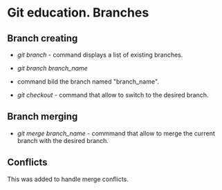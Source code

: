 # Git education. Branches

## Branch creating

* *git branch* - command displays a list of existing branches.

*  *git branch branch_name*
- command bild the branch named "branch_name".

*  *git checkout* - command that allow to switch to the desired branch.

## Branch merging

*  *git merge branch_name* - commmand that allow to merge the current branch with the desired branch.

## Conflicts

This was added to handle merge conflicts.